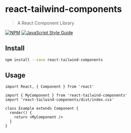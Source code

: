 # react-tailwind-components

> A React Component Library

[![NPM](https://img.shields.io/npm/v/moduts.svg)](https://www.npmjs.com/package/react-tailwind-components) [![JavaScript Style Guide](https://img.shields.io/badge/code_style-standard-brightgreen.svg)](https://standardjs.com)

## Install

```bash
npm install --save react-tailwind-components
```

## Usage

```tsx
import React, { Component } from 'react'

import { MyComponent } from 'react-tailwind-components'
import 'react-tailwind-components/dist/index.css'

class Example extends Component {
  render() {
    return <MyComponent />
  }
}
```
